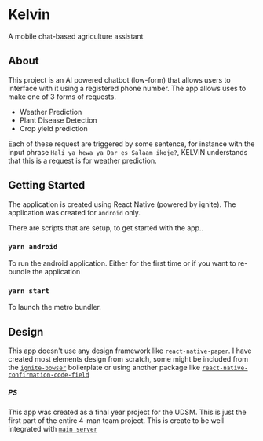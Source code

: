 # Kelvin

A mobile chat-based agriculture assistant

## About

This project is an AI powered chatbot (low-form) that allows users to interface with it using a registered phone number.
The app allows uses to make one of 3 forms of requests.

 - Weather Prediction
 - Plant Disease Detection
 - Crop yield prediction

Each of these request are triggered by some sentence, for instance with the input phrase `Hali ya hewa ya Dar es Salaam ikoje?`, KELVIN understands that this is a request is for weather prediction.

## Getting Started

The application is created using React Native (powered by ignite). The application was created for `android` only.

There are scripts that are setup, to get started with the app..

### `yarn android`

To run the android application. Either for the first time or if you want to re-bundle the application

### `yarn start`

To launch the metro bundler.

## Design

This app doesn't use any design framework like `react-native-paper`. I have created most elements design from scratch, some might be included from the [`ignite-bowser`](https://github.com/infinitered/ignite-bowser) boilerplate or using another package like [`react-native-confirmation-code-field`](https://github.com/retyui/react-native-confirmation-code-field)

##### PS
This app was created as a final year project for the UDSM. 
This is just the first part of the entire 4-man team project. This is create to be well integrated with [`main server`](https://github.com/iam-kevin/kelvin)
